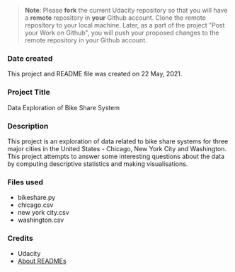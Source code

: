 >**Note**: Please **fork** the current Udacity repository so that you will have a **remote** repository in **your** Github account. Clone the remote repository to your local machine. Later, as a part of the project "Post your Work on Github", you will push your proposed changes to the remote repository in your Github account.

### Date created
This project and README file was created on 22 May, 2021.

### Project Title
Data Exploration of Bike Share System

### Description
This project is an exploration of data related to bike share systems for three major cities in the United States - Chicago, New York City and Washington.
This project attempts to answer some interesting questions about the data by computing descriptive statistics and making visualisations.

### Files used
* bikeshare.py
* chicago.csv
* new york city.csv
* washington.csv

### Credits
* Udacity
* [About READMEs](https://docs.github.com/en/github/creating-cloning-and-archiving-repositories/creating-a-repository-on-github/about-readmes)

